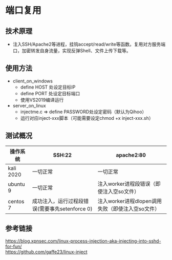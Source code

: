 # 端口复用
## 技术原理
+ 注入SSH/Apache2等进程，挂钩accept/read/write等函数。复用对方服务端口，加密转发自身流量，实现反弹Shell、文件上传下载等。
## 使用方法

+ client_on_windows
  + define HOST 处设定目标IP
  + define PORT 处设定目标端口
  + 使用VS2019编译运行
+ server_on_linux
  + injectme.c => define PASSWORD处设定密码（默认为Qihoo）
  + 运行对应inject-xxx脚本（可能需要设定chmod +x inject-xxx.sh）

## 测试概况

| 操作系统  | SSH:22                                         | apache2:80                                       |
| --------- | ---------------------------------------------- | ------------------------------------------------ |
| kali 2020 | 一切正常                                       | 一切正常                                         |
| ubuntu 9  | 一切正常                                       | 注入worker进程段错误（即使注入空so文件）         |
| centos 7  | 成功注入，运行过程段错误(需要事先setenforce 0) | 注入worker进程dlopen调用失败（即使注入空so文件） |

## 参考链接
https://blog.xpnsec.com/linux-process-injection-aka-injecting-into-sshd-for-fun/  
https://github.com/gaffe23/linux-inject
